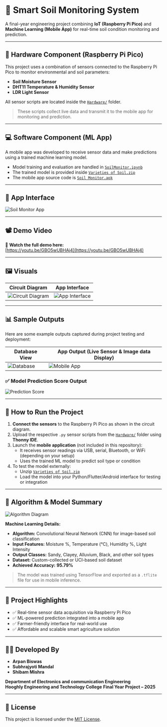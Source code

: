 # 🌱 Smart Soil Monitoring System

A final-year engineering project combining **IoT (Raspberry Pi Pico)** and **Machine Learning (Mobile App)** for real-time soil condition monitoring and prediction.

---

## 🔧 Hardware Component (Raspberry Pi Pico)

This project uses a combination of sensors connected to the Raspberry Pi Pico to monitor environmental and soil parameters:

- **Soil Moisture Sensor**
- **DHT11 Temperature & Humidity Sensor**
- **LDR Light Sensor**

All sensor scripts are located inside the [`Hardware/`](./Hardware/) folder.

> These scripts collect live data and transmit it to the mobile app for monitoring and prediction.

---

## 💻 Software Component (ML App)

A mobile app was developed to receive sensor data and make predictions using a trained machine learning model.

- Model training and evaluation are handled in [`SoilMonitor.ipynb`](./Software/SoilMonitor.ipynb)
- The trained model is provided inside [`Varieties of Soil.zip`](./Software/Varieties%20of%20Soil.zip)
- The mobile app source code is [`Soil Monitor.apk`](./Software/SoilMonitor.apk)
---

## 📱 App Interface

![Soil Monitor App](https://github.com/user-attachments/assets/f488958f-4498-40bb-b22e-27a99fd33dd2)

---

## 📽️ Demo Video

🎥 **Watch the full demo here:**  
[https://youtu.be/GBO5wUBHAj4](https://youtu.be/GBO5wUBHAj4)

---

## 🖼️ Visuals

| Circuit Diagram | App Interface |
|-----------------|----------------|
| ![Circuit Diagram](https://github.com/user-attachments/assets/112bac72-8571-49c5-a52c-886eb62c75e9) | ![App Interface](https://github.com/user-attachments/assets/c48e4985-830b-4291-acbf-1e708117e7bc) |

---

## 📊 Sample Outputs

Here are some example outputs captured during project testing and deployment:

| Database View | App Output (Live Sensor & Image data Display) |
|------------------------------------|----------------------------------|
| ![Database](https://github.com/user-attachments/assets/c1db7d71-9335-4241-90bc-fe0d839fb68a) | ![Mobile App](https://github.com/user-attachments/assets/c86b71fc-6d3b-4a0d-9810-8027593a1e58) |

### ✅ Model Prediction Score Output

![Prediction Score](https://github.com/user-attachments/assets/e4d9e915-b279-4469-8e46-41f4225d4364)

---

## 🚀 How to Run the Project

1. **Connect the sensors** to the Raspberry Pi Pico as shown in the circuit diagram.
2. Upload the respective `.py` sensor scripts from the [`Hardware/`](./Hardware/) folder using **Thonny IDE**.
3. Launch the **mobile application** (not included in this repository):
   - It receives sensor readings via USB, serial, Bluetooth, or WiFi (depending on your setup)
   - Uses the trained ML model to predict soil type or condition
4. To test the model externally:
   - Unzip [`Varieties of Soil.zip`](./Software/Varieties%20of%20Soil.zip)
   - Load the model into your Python/Flutter/Android interface for testing or integration

---

## 🧠 Algorithm & Model Summary

![Algorithm Diagram](https://github.com/user-attachments/assets/87329fe1-b6dd-464d-a1d4-4ea327d136d3)

**Machine Learning Details:**

- **Algorithm:** Convolutional Neural Network (CNN) for image-based soil classification
- **Input Features:** Moisture %, Temperature (°C), Humidity %, Light Intensity
- **Output Classes:** Sandy, Clayey, Alluvium, Black, and other soil types
- **Dataset:** Custom-collected or UCI-based soil dataset
- **Achieved Accuracy:** **95.79%**

> The model was trained using TensorFlow and exported as a `.tflite` file for use in mobile inference.

---

## 📄 Project Highlights

- ✅ Real-time sensor data acquisition via Raspberry Pi Pico
- ✅ ML-powered prediction integrated into a mobile app
- ✅ Farmer-friendly interface for real-world use
- ✅ Affordable and scalable smart agriculture solution

---

## 👨‍💻 Developed By

- **Arpan Biswas**
- **Subhrajyoti Mandal**
- **Shibam Mishra**

**Department of Electronics and communication Engineering**  
**Hooghly Engineering and Technology College**
**Final Year Project – 2025**

---

## 📝 License

This project is licensed under the [MIT License](./LICENSE).

